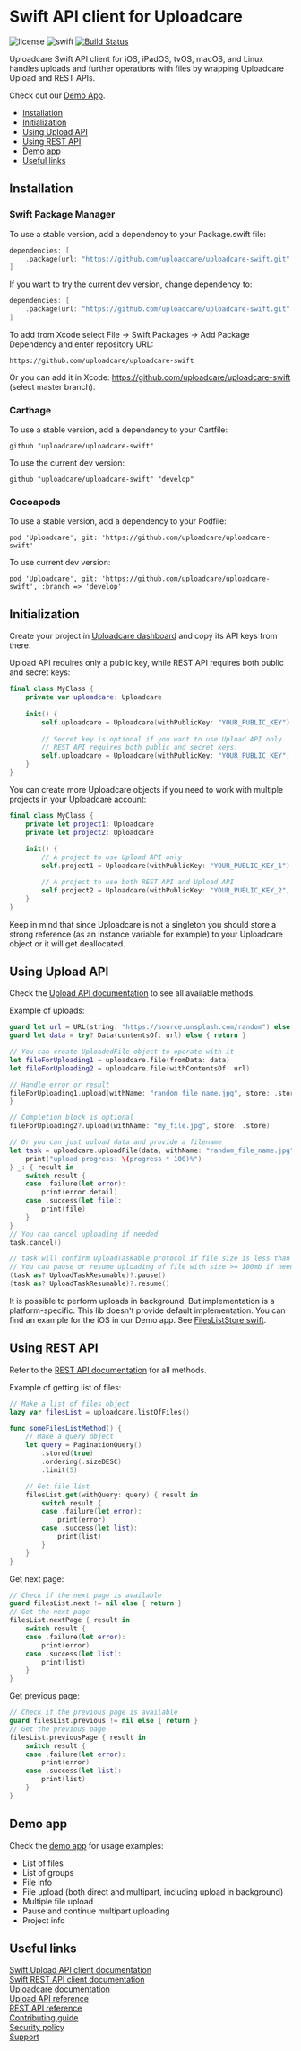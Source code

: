 # Swift API client for Uploadcare

![license](https://img.shields.io/badge/license-MIT-brightgreen.svg)
![swift](https://img.shields.io/badge/swift-5.1-brightgreen.svg)
[![Build Status](https://travis-ci.com/uploadcare/uploadcare-swift.svg?branch=master)](https://travis-ci.com/uploadcare/uploadcare-swift)

Uploadcare Swift API client for iOS, iPadOS, tvOS, macOS, and Linux handles uploads and further operations with files by wrapping Uploadcare Upload and REST APIs.

Check out our [Demo App](/Demo).

* [Installation](#installation)
* [Initialization](#initialization)
* [Using Upload API](#using-upload-api)
* [Using REST API](#using-rest-api)
* [Demo app](#demo-app)
* [Useful links](#useful-links)

## Installation

### Swift Package Manager

To use a stable version, add a dependency to your Package.swift file:

```swift
dependencies: [
    .package(url: "https://github.com/uploadcare/uploadcare-swift.git", .branch("master"))
]
```

If you want to try the current dev version, change dependency to:

```swift
dependencies: [
    .package(url: "https://github.com/uploadcare/uploadcare-swift.git", branch("develop"))
]
```

To add from Xcode select File -> Swift Packages -> Add Package Dependency and enter repository URL:
```
https://github.com/uploadcare/uploadcare-swift
```

Or you can add it in Xcode: https://github.com/uploadcare/uploadcare-swift (select master branch).

### Carthage

To use a stable version, add a dependency to your Cartfile:

```
github "uploadcare/uploadcare-swift"
```

To use the current dev version:

```
github "uploadcare/uploadcare-swift" "develop"
```

### Cocoapods

To use a stable version, add a dependency to your Podfile:

```
pod 'Uploadcare', git: 'https://github.com/uploadcare/uploadcare-swift'
```

To use current dev version:

```
pod 'Uploadcare', git: 'https://github.com/uploadcare/uploadcare-swift', :branch => 'develop'
```

## Initialization

Create your project in [Uploadcare dashboard](https://uploadcare.com/dashboard/?utm_source=github&utm_medium=referral&utm_campaign=uploadcare-swift) and copy its API keys from there.

Upload API requires only a public key, while REST API requires both public and secret keys:

```swift
final class MyClass {
    private var uploadcare: Uploadcare
    
    init() {
        self.uploadcare = Uploadcare(withPublicKey: "YOUR_PUBLIC_KEY")
        
        // Secret key is optional if you want to use Upload API only.
        // REST API requires both public and secret keys:
        self.uploadcare = Uploadcare(withPublicKey: "YOUR_PUBLIC_KEY", secretKey: "YOUR_SECRET_KEY")
    }
}
```

You can create more Uploadcare objects if you need to work with multiple projects in your Uploadcare account:

```swift
final class MyClass {
    private let project1: Uploadcare
    private let project2: Uploadcare
    
    init() {
        // A project to use Upload API only 
        self.project1 = Uploadcare(withPublicKey: "YOUR_PUBLIC_KEY_1")

        // A project to use both REST API and Upload API
        self.project2 = Uploadcare(withPublicKey: "YOUR_PUBLIC_KEY_2", secretKey: "YOUR_SECRET_KEY_2")
    }
}
```

Keep in mind that since Uploadcare is not a singleton you should store a strong reference (as an instance variable for example) to your Uploadcare object or it will get deallocated.

## Using Upload API

Check the [Upload API documentation](https://github.com/uploadcare/uploadcare-swift/blob/master/Documentation/Upload%20API.md) to see all available methods.

Example of uploads:

```swift
guard let url = URL(string: "https://source.unsplash.com/random") else { return }
guard let data = try? Data(contentsOf: url) else { return }

// You can create UploadedFile object to operate with it
let fileForUploading1 = uploadcare.file(fromData: data)
let fileForUploading2 = uploadcare.file(withContentsOf: url)

// Handle error or result
fileForUploading1.upload(withName: "random_file_name.jpg", store: .store) { result in
}

// Completion block is optional
fileForUploading2?.upload(withName: "my_file.jpg", store: .store)

// Or you can just upload data and provide a filename
let task = uploadcare.uploadFile(data, withName: "random_file_name.jpg", store: .store) { progress in
    print("upload progress: \(progress * 100)%")
} _: { result in
    switch result {
    case .failure(let error):
        print(error.detail)
    case .success(let file):
        print(file)
    }
}
// You can cancel uploading if needed
task.cancel()

// task will confirm UploadTaskable protocol if file size is less than 100 mb, and UploadTaskResumable if file size is >= 100mb
// You can pause or resume uploading of file with size >= 100mb if needed
(task as? UploadTaskResumable)?.pause()
(task as? UploadTaskResumable)?.resume()
```

It is possible to perform uploads in background. But implementation is a platform-specific. This lib doesn't provide default implementation. You can find an example for the iOS in our Demo app. See [FilesListStore.swift](https://github.com/uploadcare/uploadcare-swift/blob/1e6341edcdcb887589a4e798b746c525c9023b4e/Demo/Demo/Modules/FilesListStore.swift).

## Using REST API

Refer to the [REST API documentation](https://github.com/uploadcare/uploadcare-swift/blob/master/Documentation/REST%20API.md) for all methods.

Example of getting list of files:

```swift
// Make a list of files object
lazy var filesList = uploadcare.listOfFiles()

func someFilesListMethod() {
    // Make a query object
    let query = PaginationQuery()
        .stored(true)
        .ordering(.sizeDESC)
        .limit(5)

    // Get file list
    filesList.get(withQuery: query) { result in
        switch result {
        case .failure(let error):
            print(error)
        case .success(let list):
            print(list)
        }
    }
}
```

Get next page:

```swift
// Check if the next page is available
guard filesList.next != nil else { return }
// Get the next page
filesList.nextPage { result in
    switch result {
    case .failure(let error):
        print(error)
    case .success(let list):
        print(list)
    }
}
```

Get previous page:

```swift
// Check if the previous page is available
guard filesList.previous != nil else { return }
// Get the previous page
filesList.previousPage { result in
    switch result {
    case .failure(let error):
        print(error)
    case .success(let list):
        print(list)
    }
}
```

## Demo app

Check the [demo app](https://github.com/uploadcare/uploadcare-swift/tree/master/Demo) for usage examples: 
* List of files
* List of groups
* File info
* File upload (both direct and multipart, including upload in background)
* Multiple file upload
* Pause and continue multipart uploading
* Project info

## Useful links

[Swift Upload API client documentation](https://github.com/uploadcare/uploadcare-swift/blob/master/Documentation/Upload%20API.md)  
[Swift REST API client documentation](https://github.com/uploadcare/uploadcare-swift/blob/master/Documentation/REST%20API.md)  
[Uploadcare documentation](https://uploadcare.com/docs/?utm_source=github&utm_medium=referral&utm_campaign=uploadcare-swift)  
[Upload API reference](https://uploadcare.com/api-refs/upload-api/?utm_source=github&utm_medium=referral&utm_campaign=uploadcare-swift)  
[REST API reference](https://uploadcare.com/api-refs/rest-api/v0.6.0/?utm_source=github&utm_medium=referral&utm_campaign=uploadcare-swift)  
[Contributing guide](https://github.com/uploadcare/.github/blob/master/CONTRIBUTING.md)  
[Security policy](https://github.com/uploadcare/uploadcare-swift/security/policy)  
[Support](https://github.com/uploadcare/.github/blob/master/SUPPORT.md)  
